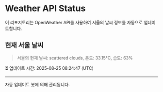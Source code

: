 
# Weather API Status

이 리포지토리는 OpenWeather API를 사용하여 서울의 날씨 정보를 자동으로 업데이트합니다.

## 현재 서울 날씨
> 서울의 현재 날씨: scattered clouds, 온도: 33.15°C, 습도: 63%

⏳ 업데이트 시간: 2025-08-25 08:24:47 (UTC)

---
자동 업데이트 봇에 의해 관리됩니다.
